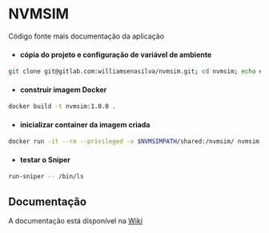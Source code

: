 # NVMSIM

Código fonte mais documentação da aplicação

* #### cópia do projeto e configuração de variável de ambiente
```bash
git clone git@gitlab.com:williamsenasilva/nvmsim.git; cd nvmsim; echo export NVMSIMPATH=$(pwd) >> ~/.bashrc; source ~/.bashrc
```

* #### construir imagem Docker
```bash
docker build -t nvmsim:1.0.0 .
```

* #### inicializar container da imagem criada
```bash
docker run -it --rm --privileged -v $NVMSIMPATH/shared:/nvmsim/ nvmsim:1.0.0
```

* #### testar o Sniper
```bash
run-sniper -- /bin/ls
```

## Documentação

A documentação está disponível na [Wiki](https://gitlab.com/williamsenasilva/nvmsim/wikis/home)
